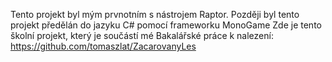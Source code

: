 Tento projekt byl mým prvnotním s nástrojem Raptor.
Později byl tento projekt předělán do jazyku C# pomocí frameworku MonoGame
Zde je tento školní projekt, který je součástí mé Bakalářské práce k nalezení:
https://github.com/tomaszlat/ZacarovanyLes
